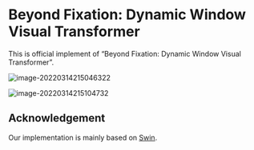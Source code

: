 # Beyond Fixation: Dynamic Window Visual Transformer

This is official implement of “Beyond Fixation: Dynamic Window Visual Transformer”.

![image-20220314215046322](https://gitee.com/pzhren/img/raw/master/img/202203142150462.png)

![image-20220314215104732](https://gitee.com/pzhren/img/raw/master/img/202203142151841.png)

## Acknowledgement

Our implementation is mainly based on [Swin](https://github.com/microsoft/Swin-Transformer).